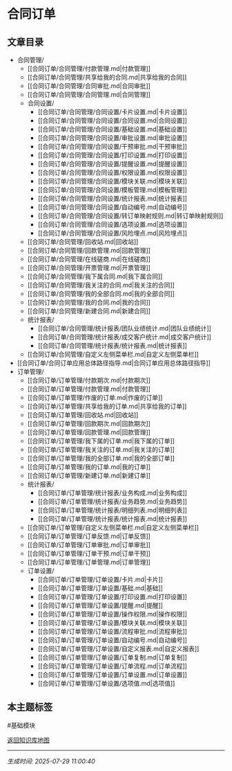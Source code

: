 # 合同订单

## 文章目录
- 合同管理/
  - [[合同订单/合同管理/付款管理.md|付款管理]]
  - [[合同订单/合同管理/共享给我的合同.md|共享给我的合同]]
  - [[合同订单/合同管理/合同审批.md|合同审批]]
  - [[合同订单/合同管理/合同管理.md|合同管理]]
  - 合同设置/
    - [[合同订单/合同管理/合同设置/卡片设置.md|卡片设置]]
    - [[合同订单/合同管理/合同设置/合同设置.md|合同设置]]
    - [[合同订单/合同管理/合同设置/基础设置.md|基础设置]]
    - [[合同订单/合同管理/合同设置/审批设置.md|审批设置]]
    - [[合同订单/合同管理/合同设置/干预审批.md|干预审批]]
    - [[合同订单/合同管理/合同设置/打印设置.md|打印设置]]
    - [[合同订单/合同管理/合同设置/提醒设置.md|提醒设置]]
    - [[合同订单/合同管理/合同设置/权限设置.md|权限设置]]
    - [[合同订单/合同管理/合同设置/模块关联.md|模块关联]]
    - [[合同订单/合同管理/合同设置/模板管理.md|模板管理]]
    - [[合同订单/合同管理/合同设置/统计报表.md|统计报表]]
    - [[合同订单/合同管理/合同设置/自动编号.md|自动编号]]
    - [[合同订单/合同管理/合同设置/转订单映射规则.md|转订单映射规则]]
    - [[合同订单/合同管理/合同设置/选项设置.md|选项设置]]
    - [[合同订单/合同管理/合同设置/风险埋点.md|风险埋点]]
  - [[合同订单/合同管理/回收站.md|回收站]]
  - [[合同订单/合同管理/回款管理.md|回款管理]]
  - [[合同订单/合同管理/在线磋商.md|在线磋商]]
  - [[合同订单/合同管理/开票管理.md|开票管理]]
  - [[合同订单/合同管理/我下属合同.md|我下属合同]]
  - [[合同订单/合同管理/我关注的合同.md|我关注的合同]]
  - [[合同订单/合同管理/我的全部合同.md|我的全部合同]]
  - [[合同订单/合同管理/我的合同.md|我的合同]]
  - [[合同订单/合同管理/新建合同.md|新建合同]]
  - 统计报表/
    - [[合同订单/合同管理/统计报表/团队业绩统计.md|团队业绩统计]]
    - [[合同订单/合同管理/统计报表/成交客户统计.md|成交客户统计]]
    - [[合同订单/合同管理/统计报表/统计报表.md|统计报表]]
  - [[合同订单/合同管理/自定义左侧菜单栏.md|自定义左侧菜单栏]]
- [[合同订单/合同订单应用总体路径指导.md|合同订单应用总体路径指导]]
- 订单管理/
  - [[合同订单/订单管理/付款期次.md|付款期次]]
  - [[合同订单/订单管理/付款管理.md|付款管理]]
  - [[合同订单/订单管理/作废的订单.md|作废的订单]]
  - [[合同订单/订单管理/共享给我的订单.md|共享给我的订单]]
  - [[合同订单/订单管理/回收站.md|回收站]]
  - [[合同订单/订单管理/回款期次.md|回款期次]]
  - [[合同订单/订单管理/回款管理.md|回款管理]]
  - [[合同订单/订单管理/我下属的订单.md|我下属的订单]]
  - [[合同订单/订单管理/我关注的订单.md|我关注的订单]]
  - [[合同订单/订单管理/我的全部订单.md|我的全部订单]]
  - [[合同订单/订单管理/我的订单.md|我的订单]]
  - [[合同订单/订单管理/新建订单.md|新建订单]]
  - 统计报表/
    - [[合同订单/订单管理/统计报表/业务构成.md|业务构成]]
    - [[合同订单/订单管理/统计报表/业务趋势.md|业务趋势]]
    - [[合同订单/订单管理/统计报表/明细列表.md|明细列表]]
    - [[合同订单/订单管理/统计报表/统计报表.md|统计报表]]
  - [[合同订单/订单管理/自定义左侧菜单栏.md|自定义左侧菜单栏]]
  - [[合同订单/订单管理/订单反馈.md|订单反馈]]
  - [[合同订单/订单管理/订单审批.md|订单审批]]
  - [[合同订单/订单管理/订单干预.md|订单干预]]
  - [[合同订单/订单管理/订单管理.md|订单管理]]
  - 订单设置/
    - [[合同订单/订单管理/订单设置/卡片.md|卡片]]
    - [[合同订单/订单管理/订单设置/基础.md|基础]]
    - [[合同订单/订单管理/订单设置/打印设置.md|打印设置]]
    - [[合同订单/订单管理/订单设置/提醒.md|提醒]]
    - [[合同订单/订单管理/订单设置/操作权限.md|操作权限]]
    - [[合同订单/订单管理/订单设置/模块关联.md|模块关联]]
    - [[合同订单/订单管理/订单设置/流程审批.md|流程审批]]
    - [[合同订单/订单管理/订单设置/自动编号.md|自动编号]]
    - [[合同订单/订单管理/订单设置/自定义报表.md|自定义报表]]
    - [[合同订单/订单管理/订单设置/订单复制.md|订单复制]]
    - [[合同订单/订单管理/订单设置/订单流程.md|订单流程]]
    - [[合同订单/订单管理/订单设置/订单设置.md|订单设置]]
    - [[合同订单/订单管理/订单设置/选项值.md|选项值]]

## 本主题标签
#基础模块 

[返回知识库地图](知识库地图.md)

---
*生成时间: 2025-07-29 11:00:40*